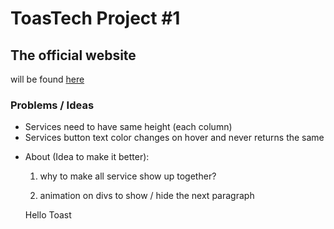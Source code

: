 # ToasTech Project #1

## The official website
will be found [here](http://ToasTech.SyrianPioneer.com)

### Problems / Ideas 

+ Services need to have same height (each column)
+ Services button text color changes on hover and never returns the same
- About (Idea to make it better):
    1. why to make all service show up together?  
    
    2. animation on divs to show / hide the next paragraph
    

    <ToasTech>
        Hello Toast
    </ToasTech>



